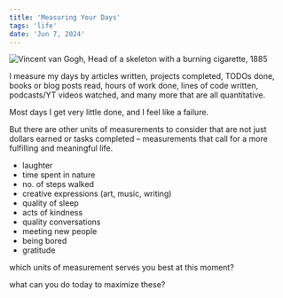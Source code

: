 ```yaml
---
title: 'Measuring Your Days'
tags: 'life'
date: 'Jun 7, 2024'
---
```


![Vincent van Gogh, Head of a skeleton with a burning cigarette, 1885](/images/skull.jpg)

I measure my days by articles written, projects completed, TODOs done, books or blog posts read, hours of work done, lines of code written, podcasts/YT videos watched, and many more that are all quantitative.

Most days I get very little done, and I feel like a failure.

But there are other units of measurements to consider that are not just dollars earned or tasks completed – measurements that call for a more fulfilling and meaningful life.

- laughter
- time spent in nature
- no. of steps walked
- creative expressions (art, music, writing)
- quality of sleep
- acts of kindness
- quality conversations
- meeting new people
- being bored
- gratitude

which units of measurement serves you best at this moment?

what can you do today to maximize these?
